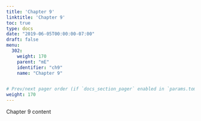 ```yaml
---
title: 'Chapter 9' 
linktitle: 'Chapter 9'
toc: true
type: docs
date: "2019-06-05T00:00:00-07:00"
draft: false
menu:
  302:
    weight: 170
    parent: "mE"
    identifier: "ch9"
    name: "Chapter 9"


# Prev/next pager order (if `docs_section_pager` enabled in `params.toml`)
weight: 170
---
```

Chapter 9 content

